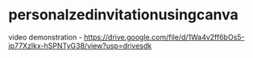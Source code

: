 # personalzedinvitationusingcanva

video demonstration - https://drive.google.com/file/d/1Wa4v2ff6bOs5-jp77XzIkx-hSPNTyG38/view?usp=drivesdk

